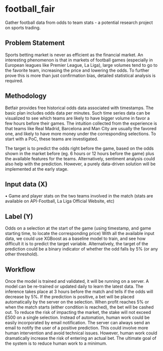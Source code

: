 # football_fair
Gather football data from odds to team stats - a potential research project on sports trading.

## Problem Statement
Sports betting market is never as efficient as the financial market. An interesting phenomenon is
that in markets of football games (especially in European leagues like Premier League, La Liga),
large volumes tend to go to the favorite team, increasing the price and lowering the odds. To
further prove this is more than just confirmation bias, detailed statistical analysis is required.

## Methodology
Betfair provides free historical odds data associated with timestamps. The basic plan includes
odds data per minutes. Such time series data can be visualized to see which teams are likely to
have bigger volume in favor a few hours before their games. The intuition collected from the
experience is that teams like Real Madrid, Barcelona and Man City are usually the favored one,
and likely to have more money under the corresponding selections. To start with a PoC, these
teams are investigated.

The target is to predict the odds right before the game, based on the odds shown in the market
before (eg. 6 hours or 12 hours before the game) plus the available features for the teams.
Alternatively, sentiment analysis could also help with the prediction. However, a purely data-driven
solution will be implemented at the early stage.

## Input data (X)
• Game and player stats on the two teams involved in the match (stats are available on
API-Football, La Liga Official Website, etc)

## Label (Y)
Odds on a selection at the start of the game (using timestamp, and game starting time, to locate
the corresponding price)
With all the available input data, we could use XGBoost as a baseline model to train, and see how
difficult it is to predict the target variable. Alternatively, the target of the prediction could be a
binary indicator of whether the odd falls by 5% (or any other threshold).

## Workflow
Once the model is trained and validated, it will be running on a server. A model can be re-trained
or updated daily to learn the latest data. The inference takes place at 3 hours before the match
and tells if the odds will decrease by 5%. If the prediction is positive, a bet will be placed
automatically by the server on the selection. When profit reaches 5% or when the match starts
(either condition is reached), the bet will be cashed out. To reduce the risk of impacting the
market, the stake will not exceed £500 on a single selection.
Instead of automation, human work could be easily incorporated by email notification. The server
can always send an email to notify the user of a positive prediction. This could involve more
human intervention and avoid technical issues. However, human work could dramatically increase
the risk of entering an actual bet. The ultimate goal of the system is to reduce human work to a
minimum.
